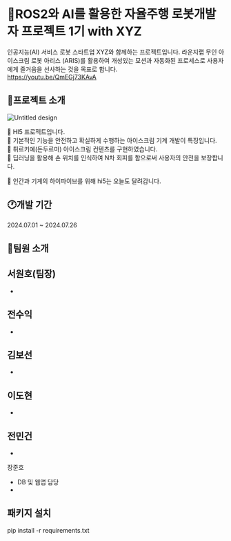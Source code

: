 # 🍦ROS2와 AI를 활용한 자율주행 로봇개발자 프로젝트 1기 with XYZ
인공지능(AI) 서비스 로봇 스타트업 XYZ와 함께하는 프로젝트입니다.
라운지랩 무인 아이스크림 로봇 아리스 (ARIS)를 활용하여 개성있는 모션과 자동화된 프로세스로 사용자에게 즐거움을 선사하는 것을 목표로 합니다.<br>
<https://youtu.be/QmEGj73KAvA>

## 📃프로젝트 소개
![Untitled design](https://github.com/user-attachments/assets/16efa1be-5663-42c4-948d-3846b29ccba2)

👋 HI5 프로젝트입니다.<br>
👋 기본적인 기능을 안전하고 확실하게 수행하는 아이스크림 기계 개발이 특징입니다.<br>
👋 튀르키예(돈두르마) 아이스크림 컨텐츠를 구현하였습니다.<br>
👋 딥러닝을 활용해 손 위치를 인식하여 N차 회피를 함으로써 사용자의 안전을 보장합니다.<br>

👋 인간과 기계의 하이파이브를 위해 hi5는 오늘도 달려갑니다.<br>

## 🕐개발 기간
2024.07.01 ~ 2024.07.26

## 🙍팀원 소개
서원호(팀장)
- 
- 
전수익
- 
- 
김보선
- 
- 
이도현
- 
- 
전민건
- 
- 
장준호
- DB 및 웹앱 담당
- 

## 패키지 설치
pip install -r requirements.txt
